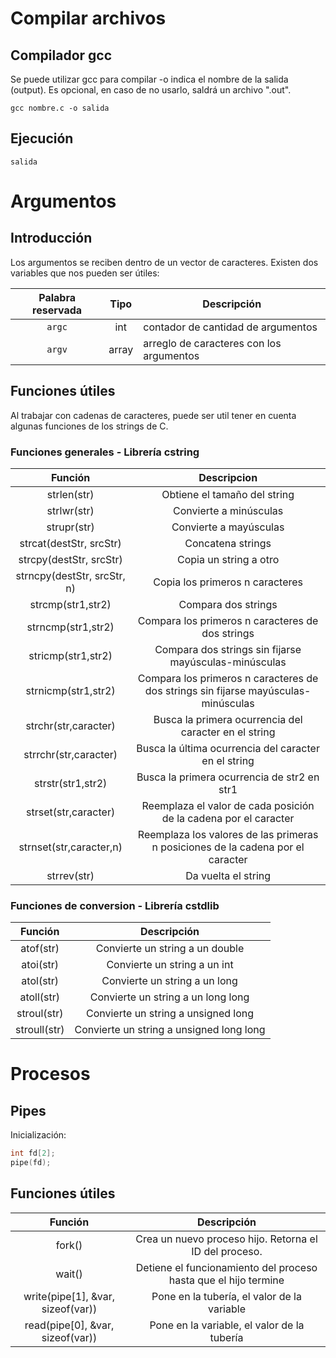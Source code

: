 # Compilar archivos

## Compilador gcc
Se puede utilizar gcc para compilar -o indica el nombre de la salida (output). Es opcional, en caso de no usarlo, saldrá un archivo ".out".

```
gcc nombre.c -o salida
```

## Ejecución

```
salida
```

# Argumentos

## Introducción

Los argumentos se reciben dentro de un vector de caracteres. Existen dos variables que nos pueden ser útiles:

|Palabra reservada | Tipo | Descripción |
|:------------------:|:------:|-------------|
| `argc` | int | contador de cantidad de argumentos |
| `argv` | array | arreglo de caracteres con los argumentos |

## Funciones útiles

Al trabajar con cadenas de caracteres, puede ser util tener en cuenta algunas funciones de los strings de C.

### Funciones generales - Librería cstring

| Función | Descripcion |
|:-------:|:-----------:|
|strlen(str)|Obtiene el tamaño del string|
|strlwr(str)|Convierte a minúsculas|
|strupr(str)|Convierte a mayúsculas|
|strcat(destStr, srcStr)|Concatena strings|
|strcpy(destStr, srcStr)|Copia un string a otro|
|strncpy(destStr, srcStr, n)|Copia los primeros n caracteres|
|strcmp(str1,str2)|Compara dos strings|
|strncmp(str1,str2)|Compara los primeros n caracteres de dos strings|
|stricmp(str1,str2)|Compara dos strings sin fijarse mayúsculas-minúsculas|
|strnicmp(str1,str2)|Compara los primeros n caracteres de dos strings sin fijarse mayúsculas-minúsculas|
|strchr(str,caracter)|Busca la primera ocurrencia del caracter en el string|
|strrchr(str,caracter)|Busca la última ocurrencia del caracter en el string|
|strstr(str1,str2)|Busca la primera ocurrencia de str2 en str1|
|strset(str,caracter)|Reemplaza el valor de cada posición de la cadena por el caracter|
|strnset(str,caracter,n)|Reemplaza los valores de las primeras n posiciones de la cadena por el caracter|
|strrev(str)|Da vuelta el string|

### Funciones de conversion - Librería cstdlib

| Función | Descripción |
|:-------:|:-----------:|
|atof(str)|Convierte un string a un double|
|atoi(str)|Convierte un string a un int|
|atol(str)|Convierte un string a un long|
|atoll(str)|Convierte un string a un long long|
|stroul(str)|Convierte un string a unsigned long|
|stroull(str)|Convierte un string a unsigned long long|

# Procesos

## Pipes

Inicialización:

```c++
int fd[2];
pipe(fd);
```

## Funciones útiles

| Función | Descripción |
|:-------:|:------------:
|fork()|Crea un nuevo proceso hijo. Retorna el ID del proceso.|
|wait()|Detiene el funcionamiento del proceso hasta que el hijo termine|
|write(pipe[1], &var, sizeof(var))|Pone en la tubería, el valor de la variable|
|read(pipe[0], &var, sizeof(var))|Pone en la variable, el valor de la tubería|
